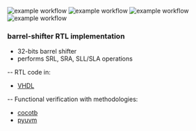 ![example workflow](https://github.com/npatsiatzis/barrel_shifter/actions/workflows/main.yml/badge.svg)
![example workflow](https://github.com/npatsiatzis/barrel_shifter/actions/workflows/coverage.yml/badge.svg)
![example workflow](https://github.com/npatsiatzis/barrel_shifter/actions/workflows/regression_pyuvm.yml/badge.svg)
![example workflow](https://github.com/npatsiatzis/barrel_shifter/actions/workflows/formal.yml/badge.svg)

### barrel-shifter RTL implementation


- 32-bits barrel shifter
- performs SRL, SRA, SLL/SLA operations

-- RTL code in:
- [VHDL](https://github.com/npatsiatzis/barrel_shifter/tree/main/rtl/VHDL)

-- Functional verification with methodologies:
- [cocotb](https://github.com/npatsiatzis/barrel_shifter/tree/main/cocotb_sim)
- [pyuvm](https://github.com/npatsiatzis/barrel_shifter/tree/main/pyuvm_sim)


